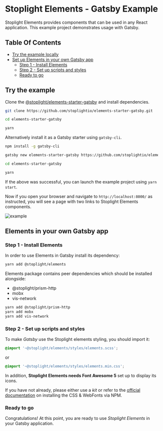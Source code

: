 # Stoplight Elements - Gatsby Example

Stoplight Elements provides components that can be used in any React application.
This example project demonstrates usage with Gatsby.

## Table Of Contents

* [Try the example locally](#try-the-example)
* [Set up Elements in your own Gatsby app](#elements-in-your-gatsby-app)
  * [Step 1 - Install Elements](#step-1---install-elements)
  * [Step 2 - Set up scripts and styles](#step-2---set-up-scripts-and-styles)
  * [Ready to go](#ready-to-go)

## Try the example

Clone the [@stoplight/elements-starter-gatsby](https://github.com/stoplightio/elements-starter-gatsby) and install dependencies.

```bash
git clone https://github.com/stoplightio/elements-starter-gatsby.git

cd elements-starter-gatsby

yarn
```

Alternatively install it as a Gatsby starter using `gatsby-cli`.

```bash
npm install -g gatsby-cli

gatsby new elements-starter-gatsby https://github.com/stoplightio/elements-starter-gatsby

cd elements-starter-gatsby

yarn
```


If the above was successful, you can launch the example project using `yarn start`.

Now if you open your browser and navigate to `http://localhost:8000/` as instructed, you will see a page with two links to Stoplight Elements components.

![example](https://user-images.githubusercontent.com/14196079/91562747-00453080-e93e-11ea-9e6a-49e6647c594c.png)

## Elements in your own Gatsby app

### Step 1 - Install Elements

In order to use Elements in Gatsby install its dependency:
```bash
yarn add @stoplight/elements
```

Elements package contains peer dependencies which should be installed alongside:
- @stoplight/prism-http
- mobx
- vis-network

```bash
yarn add @stoplight/prism-http
yarn add mobx
yarn add vis-network
```

### Step 2 - Set up scripts and styles

To make *Gatsby* use the Stoplight elements styling, you should import it:
```scss
@import '~@stoplight/elements/styles/elements.scss';
```

or

```css
@import '~@stoplight/elements/styles/elements.min.css';
```


In addition, **Stoplight Elements needs Font Awesome 5** set up to display its icons.

If you have not already, please either use a *kit* or refer to the [official documentation](https://fontawesome.com/how-to-use/on-the-web/setup/using-package-managers) on installing the CSS & WebFonts via NPM.

### Ready to go

Congratulations! At this point, you are ready to use *Stoplight Elements* in your Gatsby application.
